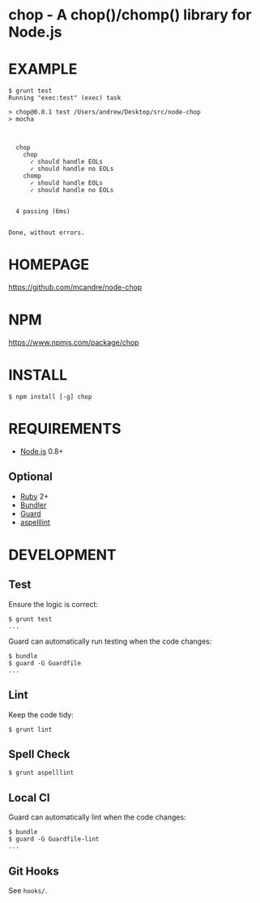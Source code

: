 # chop - A chop()/chomp() library for Node.js

# EXAMPLE

```
$ grunt test
Running "exec:test" (exec) task

> chop@0.0.1 test /Users/andrew/Desktop/src/node-chop
> mocha



  chop
    chop
      ✓ should handle EOLs 
      ✓ should handle no EOLs 
    chomp
      ✓ should handle EOLs 
      ✓ should handle no EOLs 


  4 passing (6ms)


Done, without errors.
```

# HOMEPAGE

https://github.com/mcandre/node-chop

# NPM

https://www.npmjs.com/package/chop

# INSTALL

```
$ npm install [-g] chop
```

# REQUIREMENTS

* [Node.js](http://nodejs.org/) 0.8+

## Optional

* [Ruby](https://www.ruby-lang.org/) 2+
* [Bundler](http://bundler.io/)
* [Guard](http://guardgem.org/)
* [aspelllint](https://github.com/mcandre/aspelllint)

# DEVELOPMENT

## Test

Ensure the logic is correct:

```
$ grunt test
...
```

Guard can automatically run testing when the code changes:

```
$ bundle
$ guard -G Guardfile
...
```

## Lint

Keep the code tidy:

```
$ grunt lint
```

## Spell Check

```
$ grunt aspelllint
```

## Local CI

Guard can automatically lint when the code changes:

```
$ bundle
$ guard -G Guardfile-lint
...
```

## Git Hooks

See `hooks/`.
